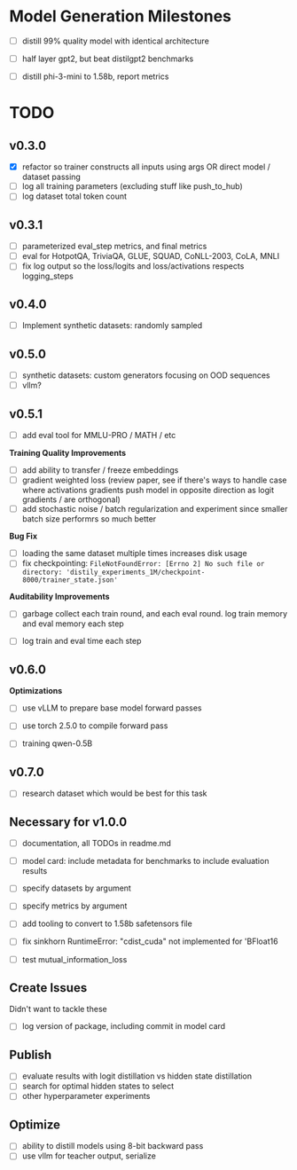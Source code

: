 # Model Generation Milestones
- [ ] distill 99% quality model with identical architecture
- [ ] half layer gpt2, but beat distilgpt2 benchmarks
- [ ] distill phi-3-mini to 1.58b, report metrics


# TODO


## v0.3.0
- [x] refactor so trainer constructs all inputs using args OR direct model / dataset passing
- [ ] log all training parameters (excluding stuff like push_to_hub)
- [ ] log dataset total token count

## v0.3.1
- [ ] parameterized eval_step metrics, and final metrics
- [ ] eval for HotpotQA, TriviaQA, GLUE, SQUAD, CoNLL-2003, CoLA, MNLI
- [ ] fix log output so the loss/logits and loss/activations respects logging_steps

## v0.4.0
- [ ] Implement synthetic datasets: randomly sampled

## v0.5.0
- [ ] synthetic datasets: custom generators focusing on OOD sequences
- [ ] vllm?

## v0.5.1
- [ ] add eval tool for MMLU-PRO / MATH / etc

**Training Quality Improvements**
- [ ] add ability to transfer / freeze embeddings
- [ ] gradient weighted loss (review paper, see if there's ways to handle case where activations gradients push model in opposite direction as logit gradients / are orthogonal)
- [ ] add stochastic noise / batch regularization and experiment since smaller batch size performrs so much better

**Bug Fix**
- [ ] loading the same dataset multiple times increases disk usage
- [ ] fix checkpointing: `FileNotFoundError: [Errno 2] No such file or directory: 'distily_experiments_1M/checkpoint-8000/trainer_state.json'`

**Auditability Improvements**
- [ ] garbage collect each train round, and each eval round. log train memory and eval memory each step
- [ ] log train and eval time each step


## v0.6.0
**Optimizations**
- [ ] use vLLM to prepare base model forward passes
- [ ] use torch 2.5.0 to compile forward pass

- [ ] training qwen-0.5B

## v0.7.0
- [ ] research dataset which would be best for this task

## Necessary for v1.0.0
- [ ] documentation, all TODOs in readme.md
- [ ] model card: include metadata for benchmarks to include evaluation results
- [ ] specify datasets by argument
- [ ] specify metrics by argument
- [ ] add tooling to convert to 1.58b safetensors file
- [ ] fix sinkhorn RuntimeError: "cdist_cuda" not implemented for 'BFloat16
- [ ] test mutual_information_loss


## Create Issues
Didn't want to tackle these
- [ ] log version of package, including commit in model card


## Publish
- [ ] evaluate results with logit distillation vs hidden state distillation
- [ ] search for optimal hidden states to select
- [ ] other hyperparameter experiments

## Optimize
- [ ] ability to distill models using 8-bit backward pass
- [ ] use vllm for teacher output, serialize
